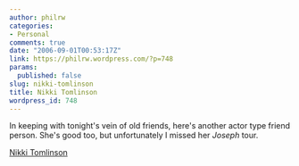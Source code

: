 ```yaml
---
author: philrw
categories:
- Personal
comments: true
date: "2006-09-01T00:53:17Z"
link: https://philrw.wordpress.com/?p=748
params:
  published: false
slug: nikki-tomlinson
title: Nikki Tomlinson
wordpress_id: 748
---
```


In keeping with tonight's vein of old friends, here's another actor type friend person. She's good too, but unfortunately I missed her _Joseph_ tour.

[Nikki Tomlinson](http://www.nikkitomlinson.com/)
